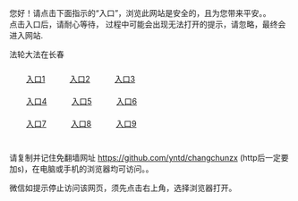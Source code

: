 您好！请点击下面指示的“入口”，浏览此网站是安全的，且为您带来平安。。 <br/>
点击入口后，请耐心等待， 过程中可能会出现无法打开的提示，请忽略，最终会进入网站. </br>

法轮大法在长春<br/>
<div style="padding:10px"><a style="margin:20px" target="_blank" href="https://d31i0w7pnja6d3.cloudfront.net/2Qpsp?imisvvpq" id="ccLink1" rel="nofollow">入口1</a> <a target="_blank" style="margin:20px" href="https://d111mn5av386g2.cloudfront.net/2Qpsp?oofpqgn" id="ccLink2" rel="nofollow">入口2</a> <a style="margin:20px" target="_blank" href="https://d62p7ie99mp7d.cloudfront.net/2Qpsp?rqqcjs" id="ccLink3" rel="nofollow">入口3</a></div>

<div style="padding:10px" ><a style="margin:20px" target="_blank" href="https://d31i0w7pnja6d3.cloudfront.net/2Qpsp?imisvvpq" id="ccLink4" rel="nofollow">入口4</a> <a style="margin:20px" href="https://d111mn5av386g2.cloudfront.net/2Qpsp?oofpqgn" target="_blank" id="ccLink5" rel="nofollow">入口5</a> <a style="margin:20px" href="https://d62p7ie99mp7d.cloudfront.net/2Qpsp?rqqcjs" target="_blank" id="ccLink6" rel="nofollow">入口6</a></div>

<div style="padding:10px"><a style="margin:20px" target="_blank" href="https://d31i0w7pnja6d3.cloudfront.net/2Qpsp?imisvvpq" id="ccLink7" rel="nofollow">入口7</a> <a style="margin:20px" href="https://d111mn5av386g2.cloudfront.net/2Qpsp?oofpqgn" target="_blank" id="ccLink8" rel="nofollow">入口8</a> <a style="margin:20px" target="_blank" href="https://d62p7ie99mp7d.cloudfront.net/2Qpsp?rqqcjs" id="ccLink9" rel="nofollow">入口9</a></div>

<br/>



请复制并记住免翻墙网址 https://github.com/yntd/changchunzx (http后一定要加s)，在电脑或手机的浏览器均可访问。。<br/>

微信如提示停止访问该网页，须先点击右上角，选择浏览器打开。
